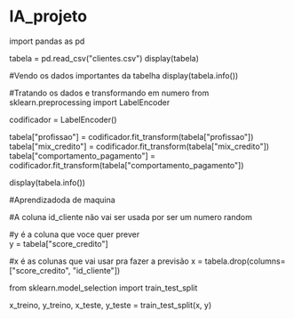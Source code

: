 # IA_projeto

import pandas as pd

tabela = pd.read_csv("clientes.csv")
display(tabela)

#Vendo os dados importantes da tabelha
display(tabela.info())

#Tratando os dados e transformando em numero
from sklearn.preprocessing import LabelEncoder

codificador = LabelEncoder()

tabela["profissao"] = codificador.fit_transform(tabela["profissao"])
tabela["mix_credito"] = codificador.fit_transform(tabela["mix_credito"])
tabela["comportamento_pagamento"] = codificador.fit_transform(tabela["comportamento_pagamento"])

display(tabela.info())

#Aprendizadoda de maquina

#A coluna id_cliente não vai ser usada por ser um numero random

#y é a coluna que voce quer prever    
y = tabela["score_credito"]

#x é as colunas que vai usar pra fazer a previsão
x = tabela.drop(columns=["score_credito", "id_cliente"])

from sklearn.model_selection  import train_test_split

x_treino, y_treino, x_teste, y_teste = train_test_split(x, y)
